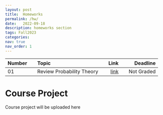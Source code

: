 ```yaml
---
layout: post
title:  Homeworks
permalink: /hw/
date:   2022-09-18
description: homeworks section
tags: Fall2023
categories:
nav: true
nav_order: 1
---
```

| Number | &nbsp; &nbsp; Topic                                                        | Link                                                                                     |  &nbsp; &nbsp; Deadline
| :---- | :--------------------------------------------------------------------- | -----------------------------------------------------------------------------------------------------: | ----------: |
| 01   | &nbsp; &nbsp; Review Probability Theory &nbsp; &nbsp; | <a href='/assets/Fall2023/pdf/HW1_SP_2023.pdf'>link</a> |  &nbsp; &nbsp; Not Graded |


# Course Project

<p>Course project will be uploaded here</p>
